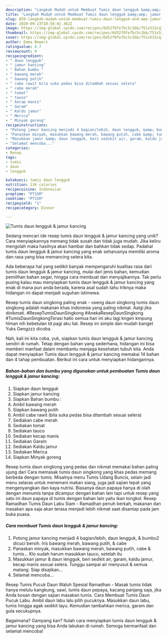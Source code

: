 ```yaml
---
description: "Langkah Mudah untuk Membuat Tumis daun lengguk &amp;amp; jamur kancing yang Lezat"
title: "Langkah Mudah untuk Membuat Tumis daun lengguk &amp;amp; jamur kancing yang Lezat"
slug: 859-langkah-mudah-untuk-membuat-tumis-daun-lengguk-and-amp-jamur-kancing-yang-lezat
date: 2020-09-23T10:58:01.362Z
image: https://img-global.cpcdn.com/recipes/6d52f0fe7bc5c1bb/751x532cq70/tumis-daun-lengguk-jamur-kancing-foto-resep-utama.jpg
thumbnail: https://img-global.cpcdn.com/recipes/6d52f0fe7bc5c1bb/751x532cq70/tumis-daun-lengguk-jamur-kancing-foto-resep-utama.jpg
cover: https://img-global.cpcdn.com/recipes/6d52f0fe7bc5c1bb/751x532cq70/tumis-daun-lengguk-jamur-kancing-foto-resep-utama.jpg
author: Emma Bowers
ratingvalue: 4.7
reviewcount: 9
recipeingredient:
- " daun lengguk"
- " jamur kancing"
- " Bahan bumbu "
- " bawang merah"
- " bawang putih"
- " cabe rawit bila suka pedas bisa ditambah sesuai selera"
- " cabe merah"
- " tomat"
- " tauco"
- " kecap manis"
- " Garam"
- " Kaldu jamur"
- " Merica"
- " Minyak goreng"
recipeinstructions:
- "Potong jamur kancing menjadi 4 bagian/lebih, daun lengguk, &amp; bumbu2 dicuci bersih. Iris bawang merah, bawang putih, &amp; cabe"
- "Panaskan minyak, masukkan bawang merah, bawang putih, cabe &amp; tumis... Klo sudah harum masukkan tauco, setelah itu"
- "Masukkan jamur &amp; daun lengguk, beri sedikit air, garam, kaldu jamur, kecap manis sesuai selera. Tunggu sampai air menyusut &amp; semua matang. Siap disajikan..."
- "Selamat mencoba..."
categories:
- Resep
tags:
- tumis
- daun
- lengguk

katakunci: tumis daun lengguk 
nutrition: 134 calories
recipecuisine: Indonesian
preptime: "PT15M"
cooktime: "PT31M"
recipeyield: "1"
recipecategory: Dinner

---
```



![Tumis daun lengguk &amp; jamur kancing](https://img-global.cpcdn.com/recipes/6d52f0fe7bc5c1bb/751x532cq70/tumis-daun-lengguk-jamur-kancing-foto-resep-utama.jpg)

Sedang mencari ide resep tumis daun lengguk &amp; jamur kancing yang unik? Cara menyiapkannya memang tidak susah dan tidak juga mudah. Jika keliru mengolah maka hasilnya akan hambar dan bahkan tidak sedap. Padahal tumis daun lengguk &amp; jamur kancing yang enak seharusnya memiliki aroma dan rasa yang bisa memancing selera kita.

Ada beberapa hal yang sedikit banyak mempengaruhi kualitas rasa dari tumis daun lengguk &amp; jamur kancing, mulai dari jenis bahan, kemudian pemilihan bahan segar, hingga cara membuat dan menyajikannya. Tak perlu pusing kalau mau menyiapkan tumis daun lengguk &amp; jamur kancing yang enak di mana pun anda berada, karena asal sudah tahu triknya maka hidangan ini dapat menjadi suguhan istimewa.

Resep tumis daun singkong paling enak - oseng daun singkong tumis daun singkong adalah makanan khas indonesia yang paling nikmat. Aalgi jika dinikmati. #ResepTumisDaunSingkong #AnekaResepDaunSingkong #TumisDaunSingkongTerasi hallo semua hari ini aku lagi kngen kmpung hlman nih kebetulan td pagi aku liat. Resep ini simple dan mudah banget Yuks Gengzzz dicoba.


Nah, kali ini kita coba, yuk, siapkan tumis daun lengguk &amp; jamur kancing sendiri di rumah. Tetap dengan bahan yang sederhana, hidangan ini bisa memberi manfaat dalam membantu menjaga kesehatan tubuh kita. Anda dapat menyiapkan Tumis daun lengguk &amp; jamur kancing memakai 14 bahan dan 4 tahap pembuatan. Berikut ini cara untuk menyiapkan hidangannya.

<!--inarticleads1-->

##### Bahan-bahan dan bumbu yang digunakan untuk pembuatan Tumis daun lengguk &amp; jamur kancing:

1. Siapkan  daun lengguk
1. Siapkan  jamur kancing
1. Siapkan  Bahan bumbu :
1. Ambil  bawang merah
1. Siapkan  bawang putih
1. Ambil  cabe rawit (bila suka pedas bisa ditambah sesuai selera)
1. Sediakan  cabe merah
1. Sediakan  tomat
1. Sediakan  tauco
1. Sediakan  kecap manis
1. Sediakan  Garam
1. Sediakan  Kaldu jamur
1. Sediakan  Merica
1. Siapkan  Minyak goreng


Resep tumis daun singkong yang pedas dan nikmat memakai bahan paling ujung dari Cara memasak tumis daun singkong yang khas pedas memang berbeda dengan tumis. Misalnya menu Tumis Udang Buncis, selain jadi menu selaras untuk menemani makan siang, juga jadi sajian tepat yang mengenyangkan dan kaya nutrisi. Biasanya daun papaya hanya di olah dengan menumis tanpa dicampur dengan bahan lain tapi untuk resep yang satu ini daun papaya di tumis dengan bahan lain yaitu ikan tongkol. Resep Ramadhan Tumis Daun Labu Siam - Ramadhan penuh berkah, makanan dan masakan apa saja akan terasa menjadi lebih nikmat saat disantap pada jam buka puasa. 

<!--inarticleads2-->

##### Cara membuat Tumis daun lengguk &amp; jamur kancing:

1. Potong jamur kancing menjadi 4 bagian/lebih, daun lengguk, &amp; bumbu2 dicuci bersih. Iris bawang merah, bawang putih, &amp; cabe
1. Panaskan minyak, masukkan bawang merah, bawang putih, cabe &amp; tumis... Klo sudah harum masukkan tauco, setelah itu
1. Masukkan jamur &amp; daun lengguk, beri sedikit air, garam, kaldu jamur, kecap manis sesuai selera. Tunggu sampai air menyusut &amp; semua matang. Siap disajikan...
1. Selamat mencoba...


Resep Tumis Pucuk Daun Waluh Spesial Ramadhan - Masak tumis tidak hanya melulu kangkung, sawi, tumis daun pepaya, kacang panjang saja, jika Anda bosan dengan sajian masakan tumis. Cara Membuat Tumis Daun Pucuk Labu. Ambil daun labu lalu pilih pucuknya. Masukkan daun labu, tumis hingga agak sedikit layu. Kemudian tambahkan merica, garam dan gula secukupnya. 

Bagaimana? Gampang kan? Itulah cara menyiapkan tumis daun lengguk &amp; jamur kancing yang bisa Anda lakukan di rumah. Semoga bermanfaat dan selamat mencoba!
